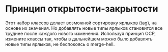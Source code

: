 # Принцип открытости-закрытости
Этот набор классов делает возможной сортировку ярлыков (tag), на основе их значения.
Но добавлять новые типы ярлыков становится все труднее после каждого нового изменения.
Используя принцип OCP, измените классы так, чтобы в дальнейшем можно было добавлять новые типы ярлыков,
не беспокоясь о merge-hell.
